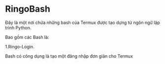 # RingoBash

Đây là một nơi chứa những bash của Termux được tạo dựng từ ngôn ngữ lập trình Python.

Bao gồm các Bash là:

1.Ringo-Login.

Bash có công dụng là tạo một đăng nhập đơn giản cho Termux
